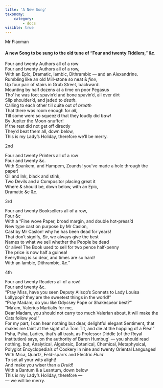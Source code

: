```yaml
---
title: 'A New Song'
taxonomy:
    category:
        - docs
visible: true
---
```


<div class="author">Mr Flaxman</div>

#### A new Song to be sung to the old tune of “Four and twenty Fiddlers,” &c.  
  
Four and twenty Authors all of a row  
Four and twenty Authors all of a row,  
With an Epic, Dramatic, Iambic, Dithrambic — and an Alexandrine.  
Rumbling like an old Mill-stone so neat & *fine*,  
Up four pair of stairs in Grub Street, backward.  
Mounting by half dozens at a time on poor Pegasus  
Tho’ he was foot spavin’d and bone spavin’d, all over dirt  
Slip shoulder’d, and jaded to *death*.  
Calling to each other till quite out of *breath*  
That there was room enough for *all*,  
Till some were so squeez’d that they loudly did *bawl*  
By Jupiter the Moon-snuffer!  
If the rest did not get off directly  
They’d beat them all, down below,  
This is my Lady’s Holiday, therefore we’ll be merry.  
    
2nd  
  
Four and twenty Printers all of a row  
Four and twenty &c.  
With Spankem, and Hampem, Zounds! you’ve made a hole through the paper!  
Oil and Ink, black and stink,  
Two Devils and a Compositor placing great it  
Where & should be, down below, with an Epic,  
Dramatic &c &c.  
  
3rd  
  
Four and twenty Booksellers all of a row,  
Four &c  
With a “Fine wove Paper, broad margin, and double hot-press’d  
New type cast on purpose by Mr Caslon,  
Cast by Mr Caslon! why he has been dead for years!  
That don’t signify, Sir, we always give the best  
Names to what we sell whether the People be dead  
Or alive! The Book used to sell for two pence half-penny  
The price is now half a guinea!  
Everything is so dear, and times are so hard!  
With an Iambic, Dithrambic, &c.”  
    
4th  
  
Four and twenty Readers all of a row!  
Four and twenty &c.  
“Pray Miss, have you seen Deputy Allsop’s Sonnets to Lady Louisa Lollypop? they are the sweetest things in the world!”  
“Pray Madam, do you like Odyssey Pope or Shakespear best?”  
“Ma’am, Valerius Martialis for me,  
Dear Madam, you should not carry too much Valerian about, it will make the Cats follow you!”  
For my part, I can hear nothing but dear, delightful elegant Sentiment, that makes me faint at the sight of a Tom Tit, and die at the hopping of a Flea!”  
Psha, Psha, Ladies, that’s all trash, as Professor Diddle (of the Royal Institution) says, on the authority of Baron Humbug! — you should read nothing, but, Analytical, Algebraic, Botanical, Chemical, Metaphysical, Polyglot Encyclopedia’s of Cookery in nine and twenty Oriental Languages! With Mica, Quartz, Feld-sparrs and Electric *Fluid*  
To set all your wits alight!  
And make you wiser than a *Druid*!  
With a Bantum & a Leantum, down below  
This is my Lady’s Holiday, therefore —  
— we will be merry.  
